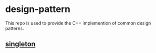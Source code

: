 # design-pattern
This repo is used to provide the C++ implemention of common design patterns.

## [singleton](singleton/READEME.md)
